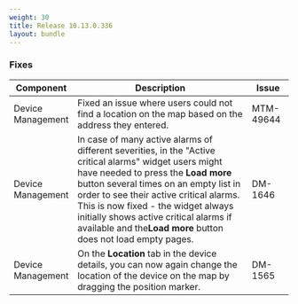 ```yaml
---
weight: 30
title: Release 10.13.0.336
layout: bundle
---
```


<!--10.13.0.322-10.13.0.336-->


### Fixes

<div><table ><colgroup>
<col style="width: 15%;"><col style="width: 70%;"><col style="width: 15%;"></colgroup>
<thead><tr>
<th>
Component</th>
<th>
Description</th>
<th>
Issue</th>
</tr>
</thead><tbody>

<tr>
<td>Device Management</td>
<td>Fixed an issue where users could not find a location on the map based on the address they entered.</td>
<td>MTM-49644</td>
</tr>

<tr>
<td>Device Management</td>
<td>In case of many active alarms of different severities, in the "Active critical alarms" widget users might have needed to press the <b>Load more</b> button several times on an empty list in order to see their active critical alarms. This is now fixed - the widget always initially shows active critical alarms if available and the<b>Load more</b> button does not load empty pages.</td>
<td>DM-1646</td>
</tr>

<tr>
<td>Device Management</td>
<td>On the <b>Location</b> tab in the device details, you can now again change the location of the device on the map by dragging the position marker.</td>
<td>DM-1565</td>
</tr>

</tbody></table></div>
